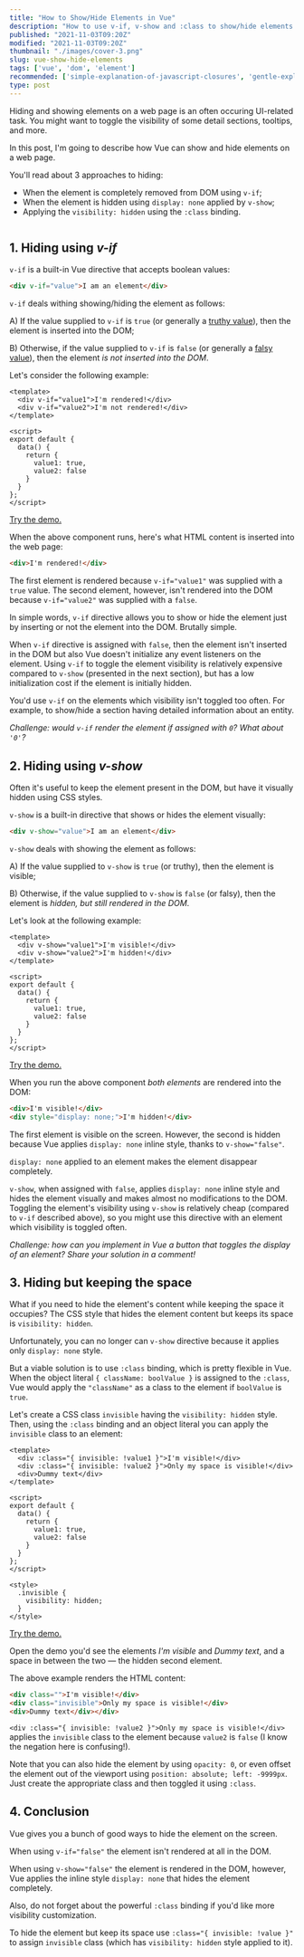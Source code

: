 ```yaml
---
title: "How to Show/Hide Elements in Vue"
description: "How to use v-if, v-show and :class to show/hide elements in Vue."
published: "2021-11-03T09:20Z"
modified: "2021-11-03T09:20Z"
thumbnail: "./images/cover-3.png"
slug: vue-show-hide-elements
tags: ['vue', 'dom', 'element']
recommended: ['simple-explanation-of-javascript-closures', 'gentle-explanation-of-this-in-javascript']
type: post
---
```


Hiding and showing elements on a web page is an often occuring UI-related task. You might want to toggle the visibility of some detail sections, tooltips, and more.  

In this post, I'm going to describe how Vue can show and hide elements on a web page. 

You'll read about 3 approaches to hiding:

* When the element is completely removed from DOM using `v-if`;
* When the element is hidden using `display: none` applied by `v-show`;
* Applying the `visibility: hidden` using the `:class` binding.

```toc
```

## 1. Hiding using *v-if*

`v-if` is a built-in Vue directive that accepts boolean values:

```html
<div v-if="value">I am an element</div>
```

`v-if` deals withing showing/hiding the element as follows:

A) If the value supplied to `v-if` is `true` (or generally a [truthy value](/javascript-and-or-logical-operators/#2-truthy-value)), then the element is inserted into the DOM;  

B) Otherwise, if the value supplied to `v-if` is `false` (or generally a [falsy value](/javascript-and-or-logical-operators/#1-falsy-value)), then the element *is not inserted into the DOM*.

Let's consider the following example:

```vue{1-2}
<template>
  <div v-if="value1">I'm rendered!</div>
  <div v-if="value2">I'm not rendered!</div>
</template>

<script>
export default {
  data() {
    return {
      value1: true,
      value2: false
    }
  }
};
</script>
```

[Try the demo.](https://codesandbox.io/s/v-if-byie6?file=/src/App.vue)

When the above component runs, here's what HTML content is inserted into the web page:

```html
<div>I'm rendered!</div>
```

The first element is rendered because `v-if="value1"` was supplied with a `true` value. The second element, however, isn't rendered into the
DOM because `v-if="value2"` was supplied with a `false`.  

In simple words, `v-if` directive allows you to show or hide the element just by inserting or not the element into the DOM. Brutally simple.  

When `v-if` directive is assigned with `false`, then the element isn't inserted in the DOM but also Vue doesn't initialize any event listeners on the element. Using `v-if` to toggle the element visibility is relatively expensive compared to `v-show` (presented in the next section), but has a low initialization cost if the element is initially hidden.

You'd use `v-if` on the elements which visibility isn't toggled too often. For example, to show/hide a section having detailed information about an entity.    

*Challenge: would `v-if` render the element if assigned with `0`? What about `'0'`?*

## 2. Hiding using *v-show*

Often it's useful to keep the element present in the DOM, but have it visually hidden using CSS styles.  

`v-show` is a built-in directive that shows or hides the element visually:

```html
<div v-show="value">I am an element</div>
```

`v-show` deals with showing the element as follows:

A) If the value supplied to `v-show` is `true` (or truthy), then the element is visible;  

B) Otherwise, if the value supplied to `v-show` is `false` (or falsy), then the element is *hidden, but still rendered in the DOM*.  

Let's look at the following example:

```vue{1-2}
<template>
  <div v-show="value1">I'm visible!</div>
  <div v-show="value2">I'm hidden!</div>
</template>

<script>
export default {
  data() {
    return {
      value1: true,
      value2: false
    }
  }
};
</script>
```

[Try the demo.](https://codesandbox.io/s/v-show-v5ghh?file=/src/App.vue)

When you run the above component *both elements* are rendered into the DOM:

```html
<div>I'm visible!</div>
<div style="display: none;">I'm hidden!</div>
```

The first element is visible on the screen. However, the second is hidden because Vue applies `display: none` inline style, thanks to `v-show="false"`. 

`display: none` applied to an element makes the element disappear completely.  

`v-show`, when assigned with `false`, applies `display: none` inline style and hides the element visually and makes almost no modifications to the DOM. Toggling the element's visibility using `v-show` is relatively cheap (compared to `v-if` described above), so you might use this directive with an element which visibility is toggled often.  

*Challenge: how can you implement in Vue a button that toggles the display of an element? Share your solution in a comment!*  


## 3. Hiding but keeping the space

What if you need to hide the element's content while keeping the space it occupies? The CSS style that hides the element content but keeps its space is `visibility: hidden`.  

Unfortunately, you can no longer can `v-show` directive because it applies only `display: none` style.  

But a viable solution is to use `:class` binding, which is pretty flexible in Vue. When the object literal `{ className: boolValue }` is assigned to the `:class`, Vue would apply the `"className"` as a class to the element if `boolValue` is `true`.  

Let's create a CSS class `invisible` having the `visibility: hidden` style. Then, using the `:class` binding and an object literal you can apply the `invisible` class to an element:

```vue{1-2}
<template>
  <div :class="{ invisible: !value1 }">I'm visible!</div>
  <div :class="{ invisible: !value2 }">Only my space is visible!</div>
  <div>Dummy text</div>
</template>

<script>
export default {
  data() {
    return {
      value1: true,
      value2: false
    }
  }
};
</script>

<style>
  .invisible {
    visibility: hidden;
  }
</style>
```

[Try the demo.](https://codesandbox.io/s/invisible-class-sfvvi?file=/src/App.vue)

Open the demo you'd see the elements *I'm visible* and *Dummy text*, and a space in between the two &mdash; the hidden second element.  

The above example renders the HTML content:

```html
<div class="">I'm visible!</div>
<div class="invisible">Only my space is visible!</div>
<div>Dummy text</div></div>
```

`<div :class="{ invisible: !value2 }">Only my space is visible!</div>` applies the `invisible` class to the element because `value2` is `false` (I know the negation here is confusing!).  

Note that you can also hide the element by using `opacity: 0`, or even offset the element out of the viewport using `position: absolute; left: -9999px`. Just create the appropriate class and then toggled it using `:class`.   

## 4. Conclusion

Vue gives you a bunch of good ways to hide the element on the screen.  

When using `v-if="false"` the element isn't rendered at all in the DOM.  

When using `v-show="false"` the element is rendered in the DOM, however, Vue applies the inline style `display: none` that hides the element completely.  

Also, do not forget about the powerful `:class` binding if you'd like more visibility customization.  

To hide the element but keep its space use `:class="{ invisible: !value }"` to assign `invisible` class (which has `visibility: hidden` style applied to it).  